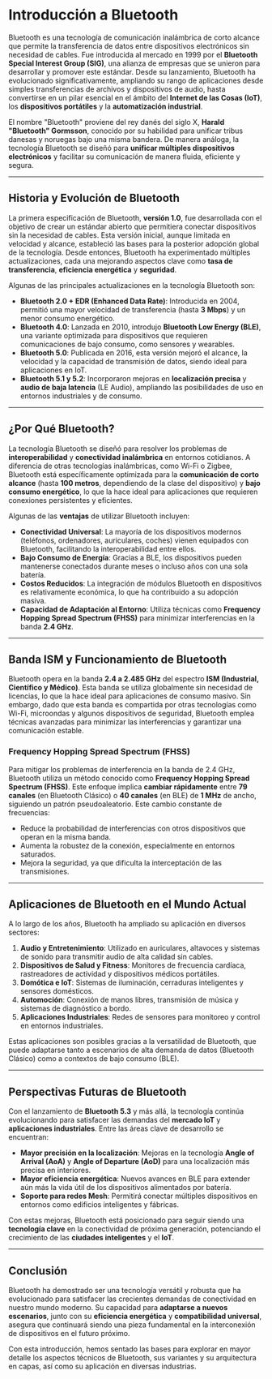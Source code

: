 # Introducción a Bluetooth

Bluetooth es una tecnología de comunicación inalámbrica de corto alcance que permite la transferencia de datos entre dispositivos electrónicos sin necesidad de cables. Fue introducida al mercado en 1999 por el **Bluetooth Special Interest Group (SIG)**, una alianza de empresas que se unieron para desarrollar y promover este estándar. Desde su lanzamiento, Bluetooth ha evolucionado significativamente, ampliando su rango de aplicaciones desde simples transferencias de archivos y dispositivos de audio, hasta convertirse en un pilar esencial en el ámbito del **Internet de las Cosas (IoT)**, los **dispositivos portátiles** y la **automatización industrial**.

El nombre "Bluetooth" proviene del rey danés del siglo X, **Harald "Bluetooth" Gormsson**, conocido por su habilidad para unificar tribus danesas y noruegas bajo una misma bandera. De manera análoga, la tecnología Bluetooth se diseñó para **unificar múltiples dispositivos electrónicos** y facilitar su comunicación de manera fluida, eficiente y segura.

---

## Historia y Evolución de Bluetooth

La primera especificación de Bluetooth, **versión 1.0**, fue desarrollada con el objetivo de crear un estándar abierto que permitiera conectar dispositivos sin la necesidad de cables. Esta versión inicial, aunque limitada en velocidad y alcance, estableció las bases para la posterior adopción global de la tecnología. Desde entonces, Bluetooth ha experimentado múltiples actualizaciones, cada una mejorando aspectos clave como **tasa de transferencia**, **eficiencia energética** y **seguridad**.

Algunas de las principales actualizaciones en la tecnología Bluetooth son:

- **Bluetooth 2.0 + EDR (Enhanced Data Rate)**: Introducida en 2004, permitió una mayor velocidad de transferencia (hasta **3 Mbps**) y un menor consumo energético.
- **Bluetooth 4.0**: Lanzada en 2010, introdujo **Bluetooth Low Energy (BLE)**, una variante optimizada para dispositivos que requieren comunicaciones de bajo consumo, como sensores y wearables.
- **Bluetooth 5.0**: Publicada en 2016, esta versión mejoró el alcance, la velocidad y la capacidad de transmisión de datos, siendo ideal para aplicaciones en IoT.
- **Bluetooth 5.1 y 5.2**: Incorporaron mejoras en **localización precisa** y **audio de baja latencia** (LE Audio), ampliando las posibilidades de uso en entornos industriales y de consumo.

---

## ¿Por Qué Bluetooth?

La tecnología Bluetooth se diseñó para resolver los problemas de **interoperabilidad** y **conectividad inalámbrica** en entornos cotidianos. A diferencia de otras tecnologías inalámbricas, como Wi-Fi o Zigbee, Bluetooth está específicamente optimizada para la **comunicación de corto alcance** (hasta **100 metros**, dependiendo de la clase del dispositivo) y **bajo consumo energético**, lo que la hace ideal para aplicaciones que requieren conexiones persistentes y eficientes.

Algunas de las **ventajas** de utilizar Bluetooth incluyen:

- **Conectividad Universal**: La mayoría de los dispositivos modernos (teléfonos, ordenadores, auriculares, coches) vienen equipados con Bluetooth, facilitando la interoperabilidad entre ellos.
- **Bajo Consumo de Energía**: Gracias a BLE, los dispositivos pueden mantenerse conectados durante meses o incluso años con una sola batería.
- **Costos Reducidos**: La integración de módulos Bluetooth en dispositivos es relativamente económica, lo que ha contribuido a su adopción masiva.
- **Capacidad de Adaptación al Entorno**: Utiliza técnicas como **Frequency Hopping Spread Spectrum (FHSS)** para minimizar interferencias en la banda **2.4 GHz**.

---

## Banda ISM y Funcionamiento de Bluetooth

Bluetooth opera en la banda **2.4 a 2.485 GHz** del espectro **ISM (Industrial, Científico y Médico)**. Esta banda se utiliza globalmente sin necesidad de licencias, lo que la hace ideal para aplicaciones de consumo masivo. Sin embargo, dado que esta banda es compartida por otras tecnologías como Wi-Fi, microondas y algunos dispositivos de seguridad, Bluetooth emplea técnicas avanzadas para minimizar las interferencias y garantizar una comunicación estable.

### Frequency Hopping Spread Spectrum (FHSS)

Para mitigar los problemas de interferencia en la banda de 2.4 GHz, Bluetooth utiliza un método conocido como **Frequency Hopping Spread Spectrum (FHSS)**. Este enfoque implica **cambiar rápidamente** entre **79 canales** (en Bluetooth Clásico) o **40 canales** (en BLE) de **1 MHz** de ancho, siguiendo un patrón pseudoaleatorio. Este cambio constante de frecuencias:

- Reduce la probabilidad de interferencias con otros dispositivos que operan en la misma banda.
- Aumenta la robustez de la conexión, especialmente en entornos saturados.
- Mejora la seguridad, ya que dificulta la interceptación de las transmisiones.

---

## Aplicaciones de Bluetooth en el Mundo Actual

A lo largo de los años, Bluetooth ha ampliado su aplicación en diversos sectores:

1. **Audio y Entretenimiento**: Utilizado en auriculares, altavoces y sistemas de sonido para transmitir audio de alta calidad sin cables.
2. **Dispositivos de Salud y Fitness**: Monitores de frecuencia cardíaca, rastreadores de actividad y dispositivos médicos portátiles.
3. **Domótica e IoT**: Sistemas de iluminación, cerraduras inteligentes y sensores domésticos.
4. **Automoción**: Conexión de manos libres, transmisión de música y sistemas de diagnóstico a bordo.
5. **Aplicaciones Industriales**: Redes de sensores para monitoreo y control en entornos industriales.

Estas aplicaciones son posibles gracias a la versatilidad de Bluetooth, que puede adaptarse tanto a escenarios de alta demanda de datos (Bluetooth Clásico) como a contextos de bajo consumo (BLE).

---

## Perspectivas Futuras de Bluetooth

Con el lanzamiento de **Bluetooth 5.3** y más allá, la tecnología continúa evolucionando para satisfacer las demandas del **mercado IoT** y **aplicaciones industriales**. Entre las áreas clave de desarrollo se encuentran:

- **Mayor precisión en la localización**: Mejoras en la tecnología **Angle of Arrival (AoA)** y **Angle of Departure (AoD)** para una localización más precisa en interiores.
- **Mayor eficiencia energética**: Nuevos avances en BLE para extender aún más la vida útil de los dispositivos alimentados por batería.
- **Soporte para redes Mesh**: Permitirá conectar múltiples dispositivos en entornos como edificios inteligentes y fábricas.

Con estas mejoras, Bluetooth está posicionado para seguir siendo una **tecnología clave** en la conectividad de próxima generación, potenciando el crecimiento de las **ciudades inteligentes** y el **IoT**.

---

## Conclusión

Bluetooth ha demostrado ser una tecnología versátil y robusta que ha evolucionado para satisfacer las crecientes demandas de conectividad en nuestro mundo moderno. Su capacidad para **adaptarse a nuevos escenarios**, junto con su **eficiencia energética** y **compatibilidad universal**, asegura que continuará siendo una pieza fundamental en la interconexión de dispositivos en el futuro próximo.

Con esta introducción, hemos sentado las bases para explorar en mayor detalle los aspectos técnicos de Bluetooth, sus variantes y su arquitectura en capas, así como su aplicación en diversas industrias.
